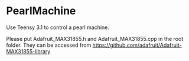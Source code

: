 PearlMachine
============

Use Teensy 3.1 to control a pearl machine.

Please put Adafruit_MAX31855.h and Adafruit_MAX31855.cpp in the root folder. They can be accessed from https://github.com/adafruit/Adafruit-MAX31855-library
